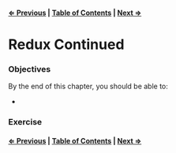 #### [⇐ Previous](./05-redux_intro.md) | [Table of Contents](./../readme.md) | [Next ⇒](./07-backend.md)

# Redux Continued

### Objectives

By the end of this chapter, you should be able to:

- 

### Exercise

#### [⇐ Previous](./05-redux_intro.md) | [Table of Contents](./../readme.md) | [Next ⇒](./07-backend.md)